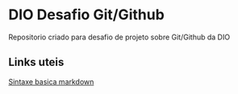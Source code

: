# DIO Desafio Git/Github
Repositorio criado para desafio de projeto sobre Git/Github da DIO

## Links uteis
[Sintaxe basica markdown](https://www.markdownguide.org/basic-syntax/)
